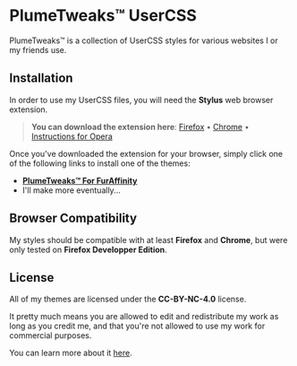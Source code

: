 # PlumeTweaks™ UserCSS

PlumeTweaks™ is a collection of UserCSS styles for various websites I or my friends use.

## Installation

In order to use my UserCSS files, you will need the **Stylus** web browser extension.
> **You can download the extension here**: [Firefox](https://addons.mozilla.org/en-US/firefox/addon/styl-us/) • [Chrome](https://chrome.google.com/webstore/detail/stylus-beta/apmmpaebfobifelkijhaljbmpcgbjbdo) • [Instructions for Opera](https://github.com/openstyles/stylus/wiki/Opera%2C-Outdated-Stylus)

Once you've downloaded the extension for your browser, simply click one of the following links to install one of the themes:

* [**PlumeTweaks™ For FurAffinity**](https://raw.githubusercontent.com/Tiny-Plume/PlumeTweaks-UserCSS/master/UserCSS/FurAffinity/PlumeTweaks%E2%84%A2%20For%20FurAffinity.user.styl)
* I'll make more eventually...

## Browser Compatibility

My styles should be compatible with at least **Firefox** and **Chrome**, but were only tested on **Firefox Developper Edition**.

## License

All of my themes are licensed under the **CC-BY-NC-4.0** license. 

It pretty much means you are allowed to edit and redistribute my work as long as you credit me, and that you're not allowed to use my work for commercial purposes.

You can learn more about it [here](https://creativecommons.org/licenses/by-nc/4.0/legalcode).